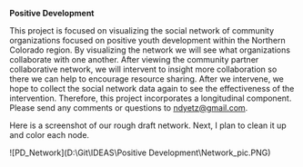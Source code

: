 **Positive Development**

This project is focused on visualizing the social network of community organizations focused on positive youth development within the Northern Colorado region. By visualizing the network we will see what organizations collaborate with one another. After viewing the community partner collaborative network, we will intervent to insight more collaboration so there we can help to encourage resource sharing. 
After we intervene, we hope to collect the social network data again to see the effectiveness of the intervention. Therefore, this project incorporates a longitudinal component. Please send any comments or questions to <ndyetz@gmail.com>.

Here is a screenshot of our rough draft network. Next, I plan to clean it up and color each node.

![PD_Network](D:\Git\IDEAS\Positive Development\Network_pic.PNG)
